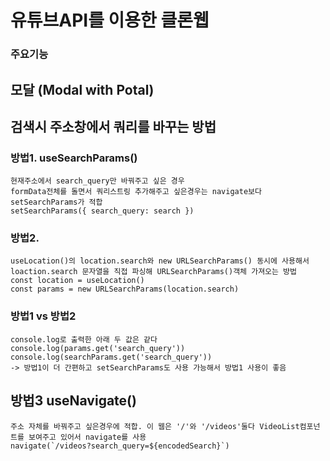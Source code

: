 # 유튜브API를 이용한 클론웹

### 주요기능

## 모달 (Modal with Potal)

## 검색시 주소창에서 쿼리를 바꾸는 방법

### 방법1. useSearchParams()

    현재주소에서 search_query만 바꿔주고 싶은 경우
    formData전체를 돌면서 쿼리스트링 추가해주고 싶은경우는 navigate보다 setSearchParams가 적합
    setSearchParams({ search_query: search })

### 방법2.

    useLocation()의 location.search와 new URLSearchParams() 동시에 사용해서 loaction.search 문자열을 직접 파싱해 URLSearchParams()객체 가져오는 방법
    const location = useLocation()
    const params = new URLSearchParams(location.search)

### 방법1 vs 방법2

    console.log로 출력한 아래 두 값은 같다
    console.log(params.get('search_query'))
    console.log(searchParams.get('search_query'))
    -> 방법1이 더 간편하고 setSearchParams도 사용 가능해서 방법1 사용이 좋음

## 방법3 useNavigate()

    주소 자체를 바꿔주고 싶은경우에 적합. 이 웹은 '/'와 '/videos'둘다 VideoList컴포넌트를 보여주고 있어서 navigate를 사용
    navigate(`/videos?search_query=${encodedSearch}`)
